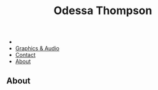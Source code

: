	
<head>
	<title> Odessa Emmanuelle Thompson </title>
<head>
	
<header>
	<h1>Odessa Thompson</h1>
</header>

<div class="navvv">	
<nav>
	<ul class="allnavv">
			<li class="navigation"><a href="news.asp"></a></li>
  			<li class="navigation"><a href="news.asp">Graphics & Audio</a></li>
  			<li class="navigation"><a href="contact.asp">Contact</a></li>
  			<li class="navigation"><a href="about.asp">About</a></li>
	</ul>
</nav>
</div>

<body>
    <h2 class="textmain">About</h2>
</body>



